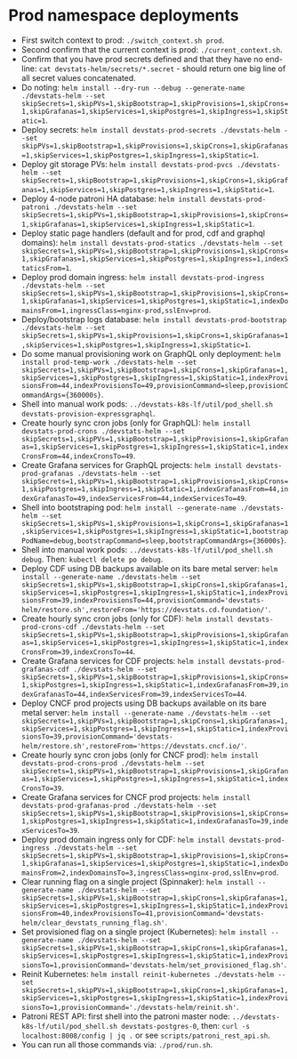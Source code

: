 # Prod namespace deployments

- First switch context to prod: `./switch_context.sh prod`.
- Second confirm that the current context is prod: `./current_context.sh`.
- Confirm that you have prod secrets defined and that they have no end-line: `cat devstats-helm/secrets/*.secret` - should return one big line of all secret values concatenated.
- Do noting: `helm install --dry-run --debug --generate-name ./devstats-helm --set skipSecrets=1,skipPVs=1,skipBootstrap=1,skipProvisions=1,skipCrons=1,skipGrafanas=1,skipServices=1,skipPostgres=1,skipIngress=1,skipStatic=1`.
- Deploy secrets: `helm install devstats-prod-secrets ./devstats-helm --set skipPVs=1,skipBootstrap=1,skipProvisions=1,skipCrons=1,skipGrafanas=1,skipServices=1,skipPostgres=1,skipIngress=1,skipStatic=1`.
- Deploy git storage PVs: `helm install devstats-prod-pvcs ./devstats-helm --set skipSecrets=1,skipBootstrap=1,skipProvisions=1,skipCrons=1,skipGrafanas=1,skipServices=1,skipPostgres=1,skipIngress=1,skipStatic=1`.
- Deploy 4-node patroni HA database: `helm install devstats-prod-patroni ./devstats-helm --set skipSecrets=1,skipPVs=1,skipBootstrap=1,skipProvisions=1,skipCrons=1,skipGrafanas=1,skipServices=1,skipIngress=1,skipStatic=1`.
- Deploy static page handlers (default and for prod, cdf and graphql domains): `helm install devstats-prod-statics ./devstats-helm --set skipSecrets=1,skipPVs=1,skipBootstrap=1,skipProvisions=1,skipCrons=1,skipGrafanas=1,skipServices=1,skipPostgres=1,skipIngress=1,indexStaticsFrom=1`.
- Deploy prod domain ingress: `helm install devstats-prod-ingress ./devstats-helm --set skipSecrets=1,skipPVs=1,skipBootstrap=1,skipProvisions=1,skipCrons=1,skipGrafanas=1,skipServices=1,skipPostgres=1,skipStatic=1,indexDomainsFrom=1,ingressClass=nginx-prod,sslEnv=prod`.
- Deploy/bootstrap logs database: `helm install devstats-prod-bootstrap ./devstats-helm --set skipSecrets=1,skipPVs=1,skipProvisions=1,skipCrons=1,skipGrafanas=1,skipServices=1,skipPostgres=1,skipIngress=1,skipStatic=1`.
- Do some manual provisioning work on GraphQL only deployment: `helm install prod-temp-work ./devstats-helm --set skipSecrets=1,skipPVs=1,skipBootstrap=1,skipCrons=1,skipGrafanas=1,skipServices=1,skipPostgres=1,skipIngress=1,skipStatic=1,indexProvisionsFrom=44,indexProvisionsTo=49,provisionCommand=sleep,provisionCommandArgs={360000s}`.
- Shell into manual work pods: `../devstats-k8s-lf/util/pod_shell.sh devstats-provision-expressgraphql`.
- Create hourly sync cron jobs (only for GraphQL): `helm install devstats-prod-crons ./devstats-helm --set skipSecrets=1,skipPVs=1,skipBootstrap=1,skipProvisions=1,skipGrafanas=1,skipServices=1,skipPostgres=1,skipIngress=1,skipStatic=1,indexCronsFrom=44,indexCronsTo=49`.
- Create Grafana services for GraphQL projects: `helm install devstats-prod-grafanas ./devstats-helm --set skipSecrets=1,skipPVs=1,skipBootstrap=1,skipProvisions=1,skipCrons=1,skipPostgres=1,skipIngress=1,skipStatic=1,indexGrafanasFrom=44,indexGrafanasTo=49,indexServicesFrom=44,indexServicesTo=49`.
- Shell into bootstraping pod: `helm install --generate-name ./devstats-helm --set skipSecrets=1,skipPVs=1,skipProvisions=1,skipCrons=1,skipGrafanas=1,skipServices=1,skipPostgres=1,skipIngress=1,skipStatic=1,bootstrapPodName=debug,bootstrapCommand=sleep,bootstrapCommandArgs={36000s}`.
- Shell into manual work pods: `../devstats-k8s-lf/util/pod_shell.sh debug`. Then: `kubectl delete po debug`.
- Deploy CDF using DB backups available on its bare metal server: `helm install --generate-name ./devstats-helm --set skipSecrets=1,skipPVs=1,skipBootstrap=1,skipCrons=1,skipGrafanas=1,skipServices=1,skipPostgres=1,skipIngress=1,skipStatic=1,indexProvisionsFrom=39,indexProvisionsTo=44,provisionCommand='devstats-helm/restore.sh',restoreFrom='https://devstats.cd.foundation/'`.
- Create hourly sync cron jobs (only for CDF): `helm install devstats-prod-crons-cdf ./devstats-helm --set skipSecrets=1,skipPVs=1,skipBootstrap=1,skipProvisions=1,skipGrafanas=1,skipServices=1,skipPostgres=1,skipIngress=1,skipStatic=1,indexCronsFrom=39,indexCronsTo=44`.
- Create Grafana services for CDF projects: `helm install devstats-prod-grafanas-cdf ./devstats-helm --set skipSecrets=1,skipPVs=1,skipBootstrap=1,skipProvisions=1,skipCrons=1,skipPostgres=1,skipIngress=1,skipStatic=1,indexGrafanasFrom=39,indexGrafanasTo=44,indexServicesFrom=39,indexServicesTo=44`.
- Deploy CNCF prod projects using DB backups available on its bare metal server: `helm install --generate-name ./devstats-helm --set skipSecrets=1,skipPVs=1,skipBootstrap=1,skipCrons=1,skipGrafanas=1,skipServices=1,skipPostgres=1,skipIngress=1,skipStatic=1,indexProvisionsTo=39,provisionCommand='devstats-helm/restore.sh',restoreFrom='https://devstats.cncf.io/'`.
- Create hourly sync cron jobs (only for CNCF prod): `helm install devstats-prod-crons-prod ./devstats-helm --set skipSecrets=1,skipPVs=1,skipBootstrap=1,skipProvisions=1,skipGrafanas=1,skipServices=1,skipPostgres=1,skipIngress=1,skipStatic=1,indexCronsTo=39`.
- Create Grafana services for CNCF prod projects: `helm install devstats-prod-grafanas-prod ./devstats-helm --set skipSecrets=1,skipPVs=1,skipBootstrap=1,skipProvisions=1,skipCrons=1,skipPostgres=1,skipIngress=1,skipStatic=1,indexGrafanasTo=39,indexServicesTo=39`.
- Deploy prod domain ingress only for CDF: `helm install devstats-prod-ingress ./devstats-helm --set skipSecrets=1,skipPVs=1,skipBootstrap=1,skipProvisions=1,skipCrons=1,skipGrafanas=1,skipServices=1,skipPostgres=1,skipStatic=1,indexDomainsFrom=2,indexDomainsTo=3,ingressClass=nginx-prod,sslEnv=prod`.
- Clear running flag on a single project (Spinnaker): `helm install --generate-name ./devstats-helm --set skipSecrets=1,skipPVs=1,skipBootstrap=1,skipCrons=1,skipGrafanas=1,skipServices=1,skipPostgres=1,skipIngress=1,skipStatic=1,indexProvisionsFrom=40,indexProvisionsTo=41,provisionCommand='devstats-helm/clear_devstats_running_flag.sh'`.
- Set provisioned flag on a single project (Kubernetes): `helm install --generate-name ./devstats-helm --set skipSecrets=1,skipPVs=1,skipBootstrap=1,skipCrons=1,skipGrafanas=1,skipServices=1,skipPostgres=1,skipIngress=1,skipStatic=1,indexProvisionsTo=1,provisionCommand='devstats-helm/set_provisioned_flag.sh'`.
- Reinit Kubernetes: `helm install reinit-kubernetes ./devstats-helm --set skipSecrets=1,skipPVs=1,skipBootstrap=1,skipCrons=1,skipGrafanas=1,skipServices=1,skipPostgres=1,skipIngress=1,skipStatic=1,indexProvisionsTo=1,provisionCommand='./devstats-helm/reinit.sh'`.
- Patroni REST API: first shell into the patroni master node: `../devstats-k8s-lf/util/pod_shell.sh devstats-postgres-0`, then: `curl -s localhost:8008/config | jq .` or see `scripts/patroni_rest_api.sh`.
- You can run all those commands via: `./prod/run.sh`.
